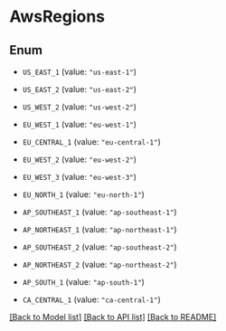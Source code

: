 # AwsRegions

## Enum


* `US_EAST_1` (value: `"us-east-1"`)

* `US_EAST_2` (value: `"us-east-2"`)

* `US_WEST_2` (value: `"us-west-2"`)

* `EU_WEST_1` (value: `"eu-west-1"`)

* `EU_CENTRAL_1` (value: `"eu-central-1"`)

* `EU_WEST_2` (value: `"eu-west-2"`)

* `EU_WEST_3` (value: `"eu-west-3"`)

* `EU_NORTH_1` (value: `"eu-north-1"`)

* `AP_SOUTHEAST_1` (value: `"ap-southeast-1"`)

* `AP_NORTHEAST_1` (value: `"ap-northeast-1"`)

* `AP_SOUTHEAST_2` (value: `"ap-southeast-2"`)

* `AP_NORTHEAST_2` (value: `"ap-northeast-2"`)

* `AP_SOUTH_1` (value: `"ap-south-1"`)

* `CA_CENTRAL_1` (value: `"ca-central-1"`)


[[Back to Model list]](../README.md#documentation-for-models) [[Back to API list]](../README.md#documentation-for-api-endpoints) [[Back to README]](../README.md)


